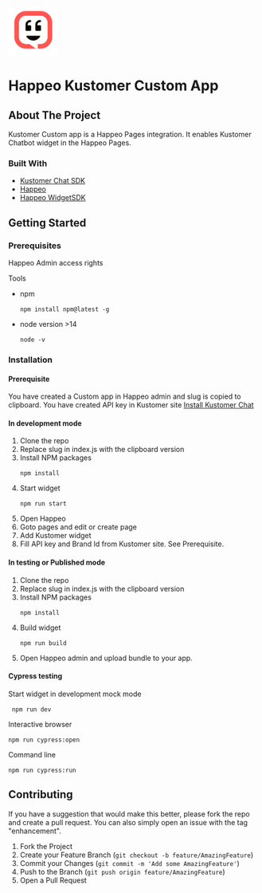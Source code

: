 [<img src="./docs/images/logo.png" width="100"/>](./docs/images/logo.png)

# Happeo Kustomer Custom App

## About The Project

Kustomer Custom app is a Happeo Pages integration. It enables Kustomer Chatbot widget in the Happeo Pages.

### Built With

- [Kustomer Chat SDK](https://kustomer.kustomer.help/en_us/chat-sdk-SyRjnij0P)
- [Happeo](https://app.happeo.com/)
- [Happeo WidgetSDK](https://www.npmjs.com/package/@happeo/widget-sdk)

## Getting Started

### Prerequisites

Happeo Admin access rights

Tools

- npm
  ```
  npm install npm@latest -g
  ```
- node version >14
  ```
  node -v
  ```

### Installation

#### Prerequisite

You have created a Custom app in Happeo admin and slug is copied to clipboard.
You have created API key in Kustomer site [Install Kustomer Chat](https://kustomer.kustomer.help/en_us/chat-sdk-SyRjnij0P)

#### In development mode

1. Clone the repo
2. Replace slug in index.js with the clipboard version
3. Install NPM packages
   ```
   npm install
   ```
4. Start widget
   ```
   npm run start
   ```
5. Open Happeo
6. Goto pages and edit or create page
7. Add Kustomer widget
8. Fill API key and Brand Id from Kustomer site. See Prerequisite.

#### In testing or Published mode

1. Clone the repo
2. Replace slug in index.js with the clipboard version
3. Install NPM packages
   ```
   npm install
   ```
4. Build widget
   ```
   npm run build
   ```
5. Open Happeo admin and upload bundle to your app.

#### Cypress testing

Start widget in development mock mode

```
 npm run dev
```

Interactive browser

```
npm run cypress:open
```

Command line

```
npm run cypress:run
```

## Contributing

If you have a suggestion that would make this better, please fork the repo and create a pull request. You can also simply open an issue with the tag "enhancement".

1. Fork the Project
2. Create your Feature Branch (`git checkout -b feature/AmazingFeature`)
3. Commit your Changes (`git commit -m 'Add some AmazingFeature'`)
4. Push to the Branch (`git push origin feature/AmazingFeature`)
5. Open a Pull Request
